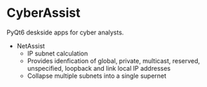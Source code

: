 # CyberAssist  
PyQt6 deskside apps for cyber analysts.
- NetAssist
  - IP subnet calculation
  - Provides idenfication of global, private, multicast, reserved, unspecified, loopback and link local IP addresses
  - Collapse multiple subnets into a single supernet
